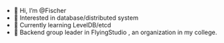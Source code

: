 - 👋 Hi, I’m @Fischer
- 👀 Interested in database/distributed system
- 🌱 Currently learning LevelDB/etcd
- 💞️ Backend group leader in FlyingStudio , an organization in my college.

<!---
Fischer0522/Fischer0522 is a ✨ special ✨ repository because its `README.md` (this file) appears on your GitHub profile.
You can click the Preview link to take a look at your changes.
--->
